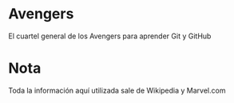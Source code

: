 # Avengers

El cuartel general de los Avengers para aprender Git y GitHub

# Nota
Toda la información aquí utilizada sale de Wikipedia y Marvel.com